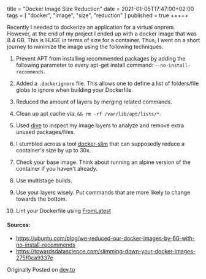 title = "Docker Image Size Reduction"
date = 2021-01-05T17:47:00+02:00
tags = [
    "docker",
    "image",
    "size",
    "reduction"
]
published = true
+++++

Recently I needed to dockerize an application for a virtual onprem. However, at the end of my project I ended up with a docker image that was 8.4 GB. This is HUGE in terms of size for a container. Thus, I went on a short journey to minimize the image using the following techniques.

1) Prevent APT from installing recommended packages by adding the following parameter to every apt-get install command: `--no-install-recommends`.

2) Added a `.dockerignore` file. This allows one to define a list of folders/file globs to ignore when building your Dockerfile.

3) Reduced the amount of layers by merging related commands.

4) Clean up apt cache via: `&& rm -rf /var/lib/apt/lists/*`.

5) Used [dive](https://github.com/wagoodman/dive) to inspect my image layers to analyze and remove extra unused packages/files.

6) I stumbled across a tool [docker-slim](https://github.com/docker-slim/docker-slim) that can supposedly reduce a container's size by up to 30x.

7) Check your base image. Think about running an alpine version of the container if you haven't already.

8) Use multistage builds.

9) Use your layers wisely. Put commands that are more likely to change towards the bottom.

10) Lint your Dockerfile using [FromLatest](https://www.fromlatest.io/)

#### Sources:
- https://ubuntu.com/blog/we-reduced-our-docker-images-by-60-with-no-install-recommends
- https://towardsdatascience.com/slimming-down-your-docker-images-275f0ca9337e

Originally Posted on [dev.to](https://dev.to/mrbrazel/docker-image-size-reduction-220a)